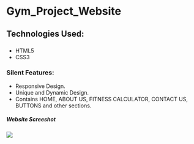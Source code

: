 # Gym_Project_Website
## Technologies Used:
### 
- HTML5
- CSS3
### Silent Features:
- Responsive Design.
- Unique and Dynamic Design.
- Contains HOME, ABOUT US, FITNESS CALCULATOR, CONTACT US, BUTTONS and other sections.

##### Website Screeshot
<img src="C:\Users\Tariq\Pictures\Screenshots">
